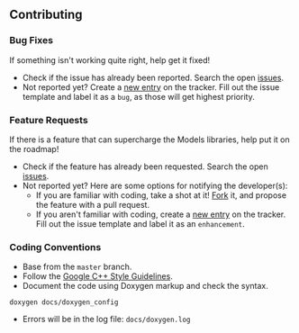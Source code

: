 ## Contributing
### Bug Fixes
If something isn't working quite right, help get it fixed!
* Check if the issue has already been reported. Search the open
  [issues](https://github.com/OverheadTransmissionLineSoftware/Models/issues).
* Not reported yet? Create a [new entry](https://github.com/OverheadTransmissionLineSoftware/Models/issues/new)
  on the tracker. Fill out the issue template and label it as a `bug`, as those
  will get highest priority.

### Feature Requests
If there is a feature that can supercharge the Models libraries, help put it on
the roadmap!
* Check if the feature has already been requested. Search the open
  [issues](https://github.com/OverheadTransmissionLineSoftware/Models/issues).
* Not reported yet? Here are some options for notifying the developer(s):
  * If you are familiar with coding, take a shot at it! [Fork](https://guides.github.com/activities/forking)
    it, and propose the feature with a pull request.
  * If you aren't familiar with coding, create a [new entry](https://github.com/OverheadTransmissionLineSoftware/Models/issues/new)
    on the tracker. Fill out the issue template and label it as an
   `enhancement`.

### Coding Conventions
* Base from the `master` branch.
* Follow the [Google C++ Style Guidelines](https://google.github.io/styleguide/cppguide.html).
* Document the code using Doxygen markup and check the syntax.
```
doxygen docs/doxygen_config
```
* Errors will be in the log file: `docs/doxygen.log`
